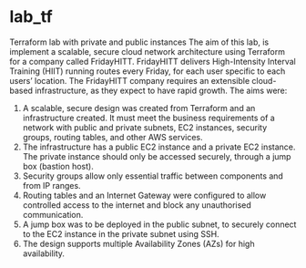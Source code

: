 # lab_tf
Terraform lab with private and public instances
The aim of this lab, is implement a scalable, secure cloud network architecture using Terraform for a company called FridayHITT. 
FridayHITT delivers High-Intensity Interval Training (HIIT) running routes every Friday, for each user specific to each users’ location. The FridayHITT company requires an extensible cloud-based infrastructure, as they expect to have rapid growth.
 The aims were:
  1.	A scalable, secure design was created from Terraform and an infrastructure created. It must meet the business requirements of a network with public and private subnets, EC2 instances, security groups, routing tables, and other AWS services.
  2.	The infrastructure has a public EC2 instance and a private EC2 instance. The private instance should only be accessed securely, through a jump box (bastion host).
  3.	Security groups allow only essential traffic between components and from IP ranges.
  4.	Routing tables and an Internet Gateway were configured to allow controlled access to the internet and block any unauthorised communication.
  5.	A jump box was to be deployed in the public subnet, to securely connect to the EC2 instance in the private subnet using SSH.
  6.	The design supports multiple Availability Zones (AZs) for high availability.
